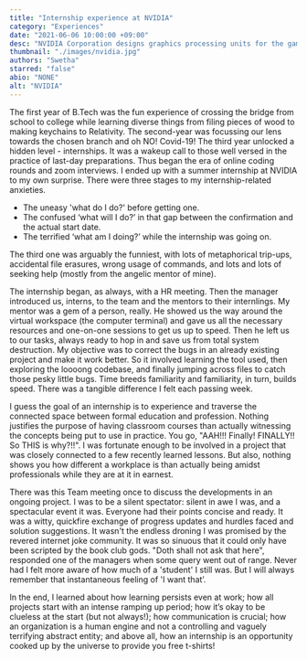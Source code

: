 ```yaml
---
title: "Internship experience at NVIDIA"
category: "Experiences"
date: "2021-06-06 10:00:00 +09:00"
desc: "NVIDIA Corporation designs graphics processing units for the gaming and professional markets, as well as system on a chip units for the mobile computing and automotive market. Delve into Swetha’s summer internship experience at NVIDIA"
thumbnail: "./images/nvidia.jpg"
authors: "Swetha"
starred: "false"
abio: "NONE"
alt: "NVIDIA"
---
```


The first year of B.Tech was the fun experience of crossing the bridge from school to college while learning diverse things from filing pieces of wood to making keychains to Relativity. The second-year was focussing our lens towards the chosen branch and oh NO! Covid-19! The third year unlocked a hidden level - internships. It was a wakeup call to those well versed in the practice of last-day preparations. Thus began the era of online coding rounds and zoom interviews. I ended up with a summer internship at NVIDIA to my own surprise. There were three stages to my internship-related anxieties. 

- The uneasy 'what do I do?' before getting one.
- The confused ‘what will I do?’ in that gap between the confirmation and the actual start date.
- The terrified ‘what am I doing?’ while the internship was going on.

The third one was arguably the funniest, with lots of metaphorical trip-ups, accidental file erasures, wrong usage of commands, and lots and lots of seeking help (mostly from the angelic mentor of mine).

The internship began, as always, with a HR meeting. Then the manager introduced us, interns, to the team and the mentors to their internlings. My mentor was a gem of a person, really. He showed us the way around the virtual workspace (the computer terminal) and gave us all the necessary resources and one-on-one sessions to get us up to speed. Then he left us to our tasks, always ready to hop in and save us from total system destruction. My objective was to correct the bugs in an already existing project and make it work better. So it involved learning the tool used, then exploring the loooong codebase, and finally jumping across files to catch those pesky little bugs. Time breeds familiarity and familiarity, in turn, builds speed. There was a tangible difference I felt each passing week.

I guess the goal of an internship is to experience and traverse the connected space between formal education and profession. Nothing justifies the purpose of having classroom courses than actually witnessing the concepts being put to use in practice. You go, "AAH!!! Finally! FINALLY!! So THIS is why?!!". I was fortunate enough to be involved in a project that was closely connected to a few recently learned lessons. But also, nothing shows you how different a workplace is than actually being amidst professionals while they are at it in earnest.

There was this Team meeting once to discuss the developments in an ongoing project. I was to be a silent spectator: silent in awe I was, and a spectacular event it was. Everyone had their points concise and ready. It was a witty, quickfire exchange of progress updates and hurdles faced and solution suggestions. It wasn't the endless droning I was promised by the revered internet joke community. It was so sinuous that it could only have been scripted by the book club gods. "Doth shall not ask that here", responded one of the managers when some query went out of range. Never had I felt more aware of how much of a 'student' I still was. But I will always remember that instantaneous feeling of 'I want that’.

In the end, I learned about how learning persists even at work; how all projects start with an intense ramping up period; how it’s okay to be clueless at the start (but not always!); how communication is crucial; how an organization is a human engine and not a controlling and vaguely terrifying abstract entity; and above all, how an internship is an opportunity cooked up by the universe to provide you free t-shirts! 